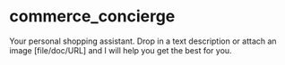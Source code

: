 # commerce_concierge
Your personal shopping assistant. Drop in a text description or attach an image [file/doc/URL] and I will help you get the best for you.
